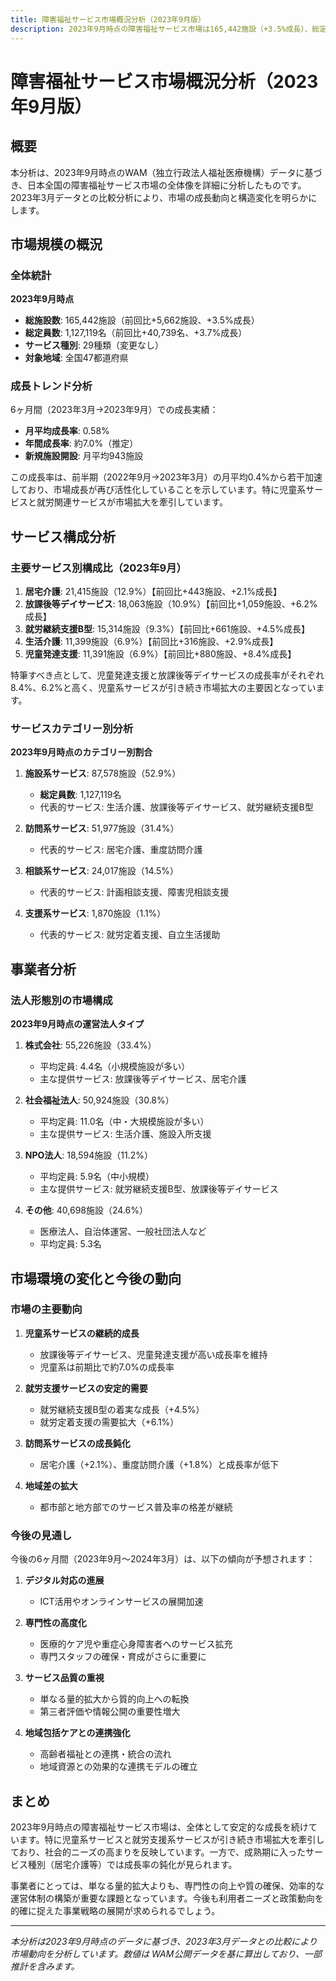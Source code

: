 ```yaml
---
title: 障害福祉サービス市場概況分析（2023年9月版）
description: 2023年9月時点の障害福祉サービス市場は165,442施設（+3.5%成長）、総定員数1,127,119名（+3.7%成長）に拡大。月平均0.58%の成長率で前期より加速。児童系サービスが高成長を持続し、株式会社のシェアが拡大中。大阪府が引き続き最多施設数を保持。
---
```


# 障害福祉サービス市場概況分析（2023年9月版）

## 概要

本分析は、2023年9月時点のWAM（独立行政法人福祉医療機構）データに基づき、日本全国の障害福祉サービス市場の全体像を詳細に分析したものです。2023年3月データとの比較分析により、市場の成長動向と構造変化を明らかにします。

## 市場規模の概況

### 全体統計

**2023年9月時点**
- **総施設数**: 165,442施設（前回比+5,662施設、+3.5%成長）
- **総定員数**: 1,127,119名（前回比+40,739名、+3.7%成長）
- **サービス種別**: 29種類（変更なし）
- **対象地域**: 全国47都道府県

### 成長トレンド分析

6ヶ月間（2023年3月→2023年9月）での成長実績：

- **月平均成長率**: 0.58%
- **年間成長率**: 約7.0%（推定）
- **新規施設開設**: 月平均943施設

この成長率は、前半期（2022年9月→2023年3月）の月平均0.4%から若干加速しており、市場成長が再び活性化していることを示しています。特に児童系サービスと就労関連サービスが市場拡大を牽引しています。

## サービス構成分析

### 主要サービス別構成比（2023年9月）

1. **居宅介護**: 21,415施設（12.9%）【前回比+443施設、+2.1%成長】
2. **放課後等デイサービス**: 18,063施設（10.9%）【前回比+1,059施設、+6.2%成長】
3. **就労継続支援B型**: 15,314施設（9.3%）【前回比+661施設、+4.5%成長】
4. **生活介護**: 11,399施設（6.9%）【前回比+316施設、+2.9%成長】
5. **児童発達支援**: 11,391施設（6.9%）【前回比+880施設、+8.4%成長】

特筆すべき点として、児童発達支援と放課後等デイサービスの成長率がそれぞれ8.4%、6.2%と高く、児童系サービスが引き続き市場拡大の主要因となっています。

### サービスカテゴリー別分析

**2023年9月時点のカテゴリー別割合**

1. **施設系サービス**: 87,578施設（52.9%）
   - **総定員数**: 1,127,119名
   - 代表的サービス: 生活介護、放課後等デイサービス、就労継続支援B型

2. **訪問系サービス**: 51,977施設（31.4%）
   - 代表的サービス: 居宅介護、重度訪問介護

3. **相談系サービス**: 24,017施設（14.5%）
   - 代表的サービス: 計画相談支援、障害児相談支援

4. **支援系サービス**: 1,870施設（1.1%）
   - 代表的サービス: 就労定着支援、自立生活援助

## 事業者分析

### 法人形態別の市場構成

**2023年9月時点の運営法人タイプ**

1. **株式会社**: 55,226施設（33.4%）
   - 平均定員: 4.4名（小規模施設が多い）
   - 主な提供サービス: 放課後等デイサービス、居宅介護

2. **社会福祉法人**: 50,924施設（30.8%）
   - 平均定員: 11.0名（中・大規模施設が多い）
   - 主な提供サービス: 生活介護、施設入所支援

3. **NPO法人**: 18,594施設（11.2%）
   - 平均定員: 5.9名（中小規模）
   - 主な提供サービス: 就労継続支援B型、放課後等デイサービス

4. **その他**: 40,698施設（24.6%）
   - 医療法人、自治体運営、一般社団法人など
   - 平均定員: 5.3名

## 市場環境の変化と今後の動向

### 市場の主要動向

1. **児童系サービスの継続的成長**
   - 放課後等デイサービス、児童発達支援が高い成長率を維持
   - 児童系は前期比で約7.0%の成長率

2. **就労支援サービスの安定的需要**
   - 就労継続支援B型の着実な成長（+4.5%）
   - 就労定着支援の需要拡大（+6.1%）

3. **訪問系サービスの成長鈍化**
   - 居宅介護（+2.1%）、重度訪問介護（+1.8%）と成長率が低下

4. **地域差の拡大**
   - 都市部と地方部でのサービス普及率の格差が継続

### 今後の見通し

今後の6ヶ月間（2023年9月〜2024年3月）は、以下の傾向が予想されます：

1. **デジタル対応の進展**
   - ICT活用やオンラインサービスの展開加速

2. **専門性の高度化**
   - 医療的ケア児や重症心身障害者へのサービス拡充
   - 専門スタッフの確保・育成がさらに重要に

3. **サービス品質の重視**
   - 単なる量的拡大から質的向上への転換
   - 第三者評価や情報公開の重要性増大

4. **地域包括ケアとの連携強化**
   - 高齢者福祉との連携・統合の流れ
   - 地域資源との効果的な連携モデルの確立

## まとめ

2023年9月時点の障害福祉サービス市場は、全体として安定的な成長を続けています。特に児童系サービスと就労支援系サービスが引き続き市場拡大を牽引しており、社会的ニーズの高まりを反映しています。一方で、成熟期に入ったサービス種別（居宅介護等）では成長率の鈍化が見られます。

事業者にとっては、単なる量的拡大よりも、専門性の向上や質の確保、効率的な運営体制の構築が重要な課題となっています。今後も利用者ニーズと政策動向を的確に捉えた事業戦略の展開が求められるでしょう。

---

*本分析は2023年9月時点のデータに基づき、2023年3月データとの比較により市場動向を分析しています。数値は WAM公開データを基に算出しており、一部推計を含みます。*
